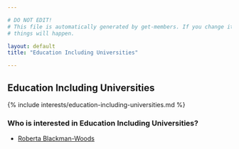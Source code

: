 ```yaml
---

# DO NOT EDIT!
# This file is automatically generated by get-members. If you change it, bad
# things will happen.

layout: default
title: "Education Including Universities"

---
```


## Education Including Universities

{% include interests/education-including-universities.md %}

### Who is interested in Education Including Universities?


* [Roberta Blackman-Woods](/members/roberta-blackman-woods.html)
